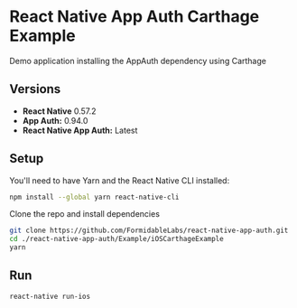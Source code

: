 # React Native App Auth Carthage Example

Demo application installing the AppAuth dependency using Carthage

## Versions
- **React Native** 0.57.2
- **App Auth:** 0.94.0
- **React Native App Auth:** Latest

## Setup

You'll need to have Yarn and the React Native CLI installed:

```sh
npm install --global yarn react-native-cli
```

Clone the repo and install dependencies

```sh
git clone https://github.com/FormidableLabs/react-native-app-auth.git
cd ./react-native-app-auth/Example/iOSCarthageExample
yarn
```

## Run

```
react-native run-ios
```

